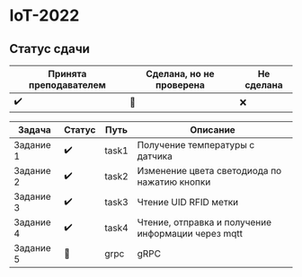 # IoT-2022

## Статус сдачи

Принята преподавателем | Сделана, но не проверена | Не сделана
------------- | ------------- | --------------
:heavy_check_mark: | :black_square_button: | :x:

| Задача | Статус | Путь | Описание |
|---|---|---|---|
|Задание 1| :heavy_check_mark:  | task1 | Получение температуры с датчика |
|Задание 2| :heavy_check_mark:  | task2 | Изменение цвета светодиода по нажатию кнопки |
|Задание 3| :heavy_check_mark: | task3 | Чтение UID RFID метки |
|Задание 4| :heavy_check_mark:  | task4 | Чтение, отправка и получение информации через mqtt |
|Задание 5| :black_square_button:  | grpc | gRPC |
